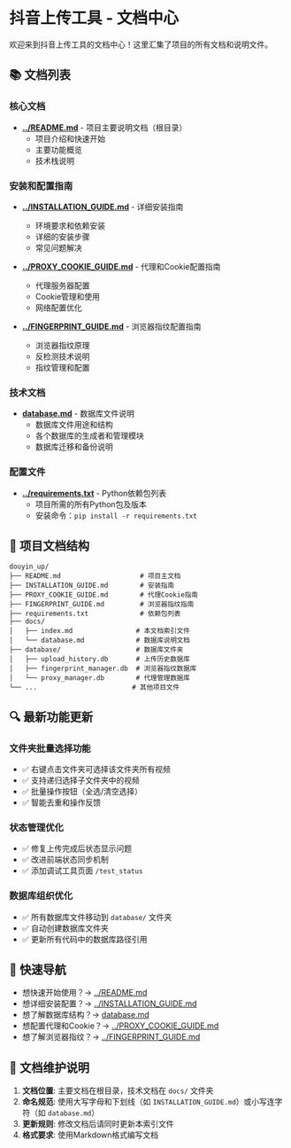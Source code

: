 # 抖音上传工具 - 文档中心

欢迎来到抖音上传工具的文档中心！这里汇集了项目的所有文档和说明文件。

## 📚 文档列表

### 核心文档
- **[../README.md](../README.md)** - 项目主要说明文档（根目录）
  - 项目介绍和快速开始
  - 主要功能概览
  - 技术栈说明

### 安装和配置指南
- **[../INSTALLATION_GUIDE.md](../INSTALLATION_GUIDE.md)** - 详细安装指南
  - 环境要求和依赖安装
  - 详细的安装步骤
  - 常见问题解决

- **[../PROXY_COOKIE_GUIDE.md](../PROXY_COOKIE_GUIDE.md)** - 代理和Cookie配置指南
  - 代理服务器配置
  - Cookie管理和使用
  - 网络配置优化

- **[../FINGERPRINT_GUIDE.md](../FINGERPRINT_GUIDE.md)** - 浏览器指纹配置指南
  - 浏览器指纹原理
  - 反检测技术说明
  - 指纹管理和配置

### 技术文档
- **[database.md](database.md)** - 数据库文件说明
  - 数据库文件用途和结构
  - 各个数据库的生成者和管理模块
  - 数据库迁移和备份说明

### 配置文件
- **[../requirements.txt](../requirements.txt)** - Python依赖包列表
  - 项目所需的所有Python包及版本
  - 安装命令：`pip install -r requirements.txt`

## 📁 项目文档结构

```
douyin_up/
├── README.md                    # 项目主文档
├── INSTALLATION_GUIDE.md        # 安装指南
├── PROXY_COOKIE_GUIDE.md        # 代理Cookie指南
├── FINGERPRINT_GUIDE.md         # 浏览器指纹指南
├── requirements.txt             # 依赖包列表
├── docs/
│   ├── index.md                # 本文档索引文件
│   └── database.md             # 数据库说明文档
├── database/                   # 数据库文件夹
│   ├── upload_history.db       # 上传历史数据库
│   ├── fingerprint_manager.db  # 浏览器指纹数据库
│   └── proxy_manager.db        # 代理管理数据库
└── ...                        # 其他项目文件
```

## 🔍 最新功能更新

### 文件夹批量选择功能
- ✅ 右键点击文件夹可选择该文件夹所有视频
- ✅ 支持递归选择子文件夹中的视频
- ✅ 批量操作按钮（全选/清空选择）
- ✅ 智能去重和操作反馈

### 状态管理优化
- ✅ 修复上传完成后状态显示问题
- ✅ 改进前端状态同步机制
- ✅ 添加调试工具页面 `/test_status`

### 数据库组织优化
- ✅ 所有数据库文件移动到 `database/` 文件夹
- ✅ 自动创建数据库文件夹
- ✅ 更新所有代码中的数据库路径引用

## 🚀 快速导航

- 想快速开始使用？→ [../README.md](../README.md)
- 想详细安装配置？→ [../INSTALLATION_GUIDE.md](../INSTALLATION_GUIDE.md)
- 想了解数据库结构？→ [database.md](database.md)
- 想配置代理和Cookie？→ [../PROXY_COOKIE_GUIDE.md](../PROXY_COOKIE_GUIDE.md)
- 想了解浏览器指纹？→ [../FINGERPRINT_GUIDE.md](../FINGERPRINT_GUIDE.md)

## 📝 文档维护说明

1. **文档位置**: 主要文档在根目录，技术文档在 `docs/` 文件夹
2. **命名规范**: 使用大写字母和下划线（如 `INSTALLATION_GUIDE.md`）或小写连字符（如 `database.md`）
3. **更新规则**: 修改文档后请同时更新本索引文件
4. **格式要求**: 使用Markdown格式编写文档 